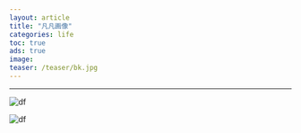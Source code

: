 ```yaml
---
layout: article
title: "凡凡画像"
categories: life
toc: true
ads: true
image:
teaser: /teaser/bk.jpg
---
```


---



![df](https://github.com/storage201608/storage/blob/master/myhome2016/_posts/life/2017-12-05-20171205152358life.md/IMG_20170101_134119-2.jpg?raw=true)

![df](https://github.com/storage201608/storage/blob/master/myhome2016/_posts/life/2017-12-05-20171205152358life.md/IMG_20170101_134119-1.jpg?raw=true)

